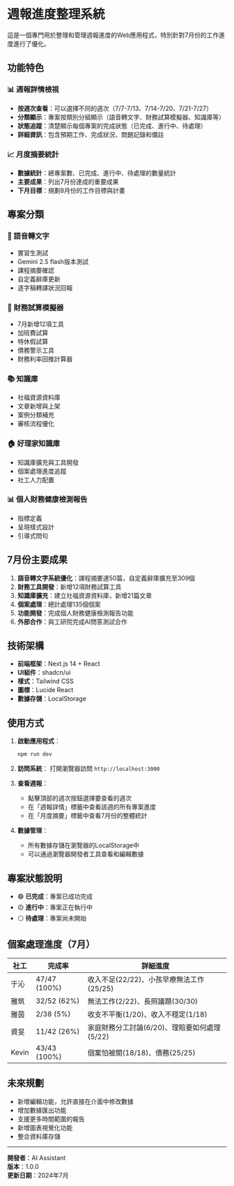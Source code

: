 # 週報進度整理系統

這是一個專門用於整理和管理週報進度的Web應用程式，特別針對7月份的工作進度進行了優化。

## 功能特色

### 📊 週報詳情檢視
- **按週次查看**：可以選擇不同的週次（7/7-7/13、7/14-7/20、7/21-7/27）
- **分類顯示**：專案按類別分組顯示（語音轉文字、財務試算模擬器、知識庫等）
- **狀態追蹤**：清楚顯示每個專案的完成狀態（已完成、進行中、待處理）
- **詳細資訊**：包含預期工作、完成狀況、問題記錄和備註

### 📈 月度摘要統計
- **數據統計**：總專案數、已完成、進行中、待處理的數量統計
- **主要成果**：列出7月份達成的重要成果
- **下月目標**：規劃8月份的工作目標與計畫

## 專案分類

### 🎤 語音轉文字
- 實習生測試
- Gemini 2.5 flash版本測試
- 課程摘要確認
- 自定義辭庫更新
- 逐字稿轉譯狀況回報

### 🧮 財務試算模擬器
- 7月新增12項工具
- 加班費試算
- 特休假試算
- 債務警示工具
- 財務利率回推計算器

### 📚 知識庫
- 社福資源資料庫
- 文章新增與上架
- 案例分類補充
- 審核流程優化

### 🏠 好理家知識庫
- 知識庫擴充與工具開發
- 個案處理進度追蹤
- 社工人力配置

### 📊 個人財務健康檢測報告
- 指標定義
- 呈現樣式設計
- 引導式問句

## 7月份主要成果

1. **語音轉文字系統優化**：課程摘要達50篇，自定義辭庫擴充至309個
2. **財務工具開發**：新增12項財務試算工具
3. **知識庫擴充**：建立社福資源資料庫，新增21篇文章
4. **個案處理**：總計處理135個個案
5. **功能開發**：完成個人財務健康檢測報告功能
6. **外部合作**：與工研院完成AI問答測試合作

## 技術架構

- **前端框架**：Next.js 14 + React
- **UI組件**：shadcn/ui
- **樣式**：Tailwind CSS
- **圖標**：Lucide React
- **數據存儲**：LocalStorage

## 使用方式

1. **啟動應用程式**：
   ```bash
   npm run dev
   ```

2. **訪問系統**：
   打開瀏覽器訪問 `http://localhost:3000`

3. **查看週報**：
   - 點擊頂部的週次按鈕選擇要查看的週次
   - 在「週報詳情」標籤中查看該週的所有專案進度
   - 在「月度摘要」標籤中查看7月份的整體統計

4. **數據管理**：
   - 所有數據存儲在瀏覽器的LocalStorage中
   - 可以通過瀏覽器開發者工具查看和編輯數據

## 專案狀態說明

- 🟢 **已完成**：專案已成功完成
- 🟡 **進行中**：專案正在執行中
- ⚪ **待處理**：專案尚未開始

## 個案處理進度（7月）

| 社工 | 完成率 | 詳細進度 |
|------|--------|----------|
| 于沁 | 47/47 (100%) | 收入不足(22/22)、小孩早療無法工作(25/25) |
| 雅筑 | 32/52 (62%) | 無法工作(2/22)、長照議題(30/30) |
| 雅茵 | 2/38 (5%) | 收支不平衡(1/20)、收入不穩定(1/18) |
| 資旻 | 11/42 (26%) | 家庭財務分工討論(6/20)、理賠要如何處理(5/22) |
| Kevin | 43/43 (100%) | 個案怕被關(18/18)、債務(25/25) |

## 未來規劃

- 新增編輯功能，允許直接在介面中修改數據
- 增加數據匯出功能
- 支援更多時間範圍的報告
- 新增圖表視覺化功能
- 整合資料庫存儲

---

**開發者**：AI Assistant  
**版本**：1.0.0  
**更新日期**：2024年7月 